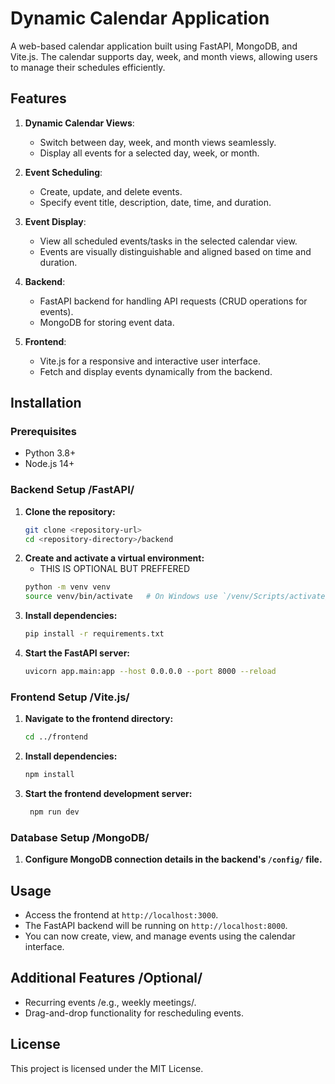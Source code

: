 # Dynamic Calendar Application

A web-based calendar application built using FastAPI, MongoDB, and Vite.js. The calendar supports day, week, and month views, allowing users to manage their schedules efficiently.

## Features

1. **Dynamic Calendar Views**:

   - Switch between day, week, and month views seamlessly.
   - Display all events for a selected day, week, or month.

2. **Event Scheduling**:

   - Create, update, and delete events.
   - Specify event title, description, date, time, and duration.

3. **Event Display**:

   - View all scheduled events/tasks in the selected calendar view.
   - Events are visually distinguishable and aligned based on time and duration.

4. **Backend**:

   - FastAPI backend for handling API requests (CRUD operations for events).
   - MongoDB for storing event data.

5. **Frontend**:
   - Vite.js for a responsive and interactive user interface.
   - Fetch and display events dynamically from the backend.

## Installation

### Prerequisites

- Python 3.8+
- Node.js 14+

### Backend Setup /FastAPI/

1. **Clone the repository:**
   ```bash
   git clone <repository-url>
   cd <repository-directory>/backend
   ```
2. **Create and activate a virtual environment:**
   - THIS IS OPTIONAL BUT PREFFERED
   ```bash
   python -m venv venv
   source venv/bin/activate   # On Windows use `/venv/Scripts/activate/`
   ```
3. **Install dependencies:**
   ```bash
   pip install -r requirements.txt
   ```
4. **Start the FastAPI server:**
   ```bash
   uvicorn app.main:app --host 0.0.0.0 --port 8000 --reload
   ```

### Frontend Setup /Vite.js/

1. **Navigate to the frontend directory:**
   ```bash
   cd ../frontend
   ```
2. **Install dependencies:**

   ```bash
   npm install
   ```

3. **Start the frontend development server:**
   ```bash
    npm run dev
   ```

### Database Setup /MongoDB/

1. **Configure MongoDB connection details in the backend's `/config/` file.**

## Usage

- Access the frontend at `http://localhost:3000`.
- The FastAPI backend will be running on `http://localhost:8000`.
- You can now create, view, and manage events using the calendar interface.

## Additional Features /Optional/

- Recurring events /e.g., weekly meetings/.
- Drag-and-drop functionality for rescheduling events.

## License

This project is licensed under the MIT License.

```

```
